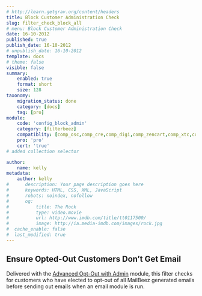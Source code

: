 ```yaml
---
# http://learn.getgrav.org/content/headers
title: Block Customer Administration Check
slug: filter_check_block_all
# menu: Block Customer Administration Check
date: 16-10-2012
published: true
publish_date: 16-10-2012
# unpublish_date: 16-10-2012
template: docs
# theme: false
visible: false
summary:
    enabled: true
    format: short
    size: 128
taxonomy:
    migration_status: done
    category: [docs]
    tag: [pro]
module:
    code: 'config_block_admin'
    category: [filterbeez]
    compatiblity: [comp_osc,comp_cre,comp_digi,comp_zencart,comp_xtc,comp_xtcm2,comp_gambio]
    pro: 'pro'
    cert: 'true'      
# added collection selector

author:
    name: kelly
metadata:
    author: kelly
#      description: Your page description goes here
#      keywords: HTML, CSS, XML, JavaScript
#      robots: noindex, nofollow
#      og:
#          title: The Rock
#          type: video.movie
#          url: http://www.imdb.com/title/tt0117500/
#          image: http://ia.media-imdb.com/images/rock.jpg
#  cache_enable: false
#  last_modified: true
---
```


## Ensure Opted-Out Customers Don’t Get Email

Delivered with the [Advanced Opt-Out with Admin](/documentation/configbeez/config_block_admin/) module, this filter checks for customers who have elected to opt-out of all MailBeez generated emails before sending out emails when an email module is run.

